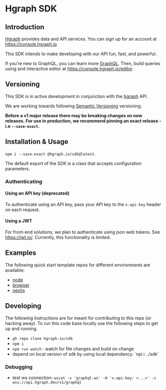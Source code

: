 # Hgraph SDK

## Introduction

[Hgraph](https://hgraph.io) provides data and API services. You can sign up for
an account at <https://console.hgraph.io>

This SDK intends to make developing with our API fun, fast, and powerful.

If you’re new to GraphQL, you can learn more [GraphQL](https://graphql.org/).
Then, build queries using and interactive editor at
<https://console.hgraph.io/editor>.

## Versioning

This SDK is in active development in conjunction with the
[hgraph](https://hgraph.io) API.

We are working towards following [Semantic Versioning](https://semver.org)
versioning.

**Before a v1 major release there may be breaking changes on new releases. For
use in production, we recommend pinning an exact release - i.e `--save-exact`.**

## Installation & Usage

`npm i --save-exact @hgraph.io/sdk@latest`.

The default export of the SDK is a class that accepts configuration parameters.

### Authenticating

#### Using an API key (deprecated)

To authenticate using an API key, pass your API key to the `x-api-key` header on
each request.

#### Using a JWT

For front-end solutions, we plan to authenticate using json web tokens. See
<https://jwt.io/>. Currently, this functionality is limited.

## Examples

The following quick start template repos for different environments are
available:

- [node](https://github.com/hgraph-io/nodejs-template)
- [browser](https://github.com/hgraph-io/browser-template)
- [nextjs](https://github.com/hgraph-io/nextjs-template)

## Developing

The following instructions are for meant for contributing to this repo (or
hacking away). To run this code base locally use the following steps to get up
and running.

- `gh repo clone hgraph-io/sdk`
- `npm i`
- `npm run watch` : watch for file changes and build on change
- depend on local version of sdk by using local dependency: `npi i ../sdk'

### Debugging

- test ws connection:
  `wscat -s 'graphql-ws' -H 'x-api-key: <...>' -c wss://api.hgraph.dev/v1/graphql`
